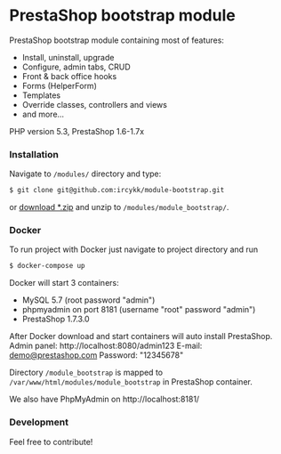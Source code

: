 # PrestaShop bootstrap module

PrestaShop bootstrap module containing most of features:

- Install, uninstall, upgrade
- Configure, admin tabs, CRUD
- Front & back office hooks
- Forms (HelperForm)
- Templates
- Override classes, controllers and views
- and more...

PHP version 5.3, PrestaShop 1.6-1.7x

### Installation

Navigate to `/modules/` directory and type:

```sh
$ git clone git@github.com:ircykk/module-bootstrap.git
```
or [download *.zip](https://github.com/ircykk/module-bootstrap/archive/master.zip) and unzip to `/modules/module_bootstrap/`.

### Docker

To run project with Docker just navigate to project directory and run
```sh
$ docker-compose up
```
Docker will start 3 containers:
- MySQL 5.7 (root password "admin")
- phpmyadmin on port 8181 (username "root" password "admin")
- PrestaShop 1.7.3.0

After Docker download and start containers will auto install PrestaShop.
Admin panel: http://localhost:8080/admin123 
E-mail: demo@prestashop.com 
Password: "12345678" 

Directory `/module_bootstrap` is mapped to `/var/www/html/modules/module_bootstrap` in PrestaShop container.

We also have PhpMyAdmin on http://localhost:8181/

### Development

Feel free to contribute!
